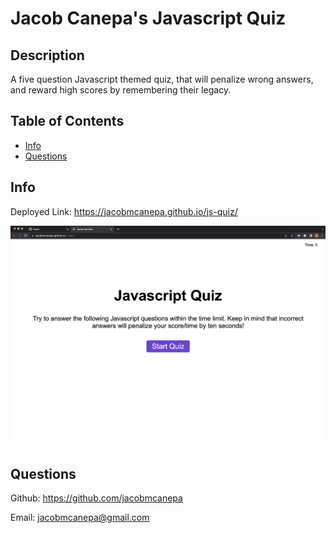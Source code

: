 # Jacob Canepa's Javascript Quiz

## Description
A five question Javascript themed quiz, that will penalize wrong answers, and reward high scores by remembering their legacy.

## Table of Contents
- [Info](#info)
- [Questions](#questions)

## Info
Deployed Link: https://jacobmcanepa.github.io/js-quiz/

![image not working](./assets/readme-screenshot.png)

## Questions
Github: https://github.com/jacobmcanepa

Email: jacobmcanepa@gmail.com
